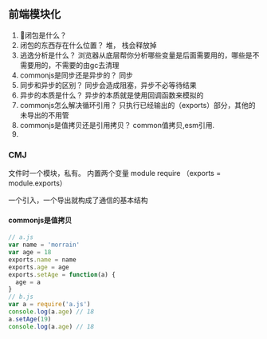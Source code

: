 ## 前端模块化
1. 闭包是什么？
2. 闭包的东西存在什么位置？  堆， 栈会释放掉
3. 逃逸分析是什么？ 浏览器从底层帮你分析哪些变量是后面需要用的，哪些是不需要用的，不需要的由gc去清理
4. commonjs是同步还是异步的？  同步
5. 同步和异步的区别？ 同步会造成阻塞，异步不必等待结果
6. 异步的本质是什么？ 异步的本质就是使用回调函数来模拟的
7. commonjs怎么解决循环引用？ 只执行已经输出的（exports）部分，其他的未导出的不用管
8. commonjs是值拷贝还是引用拷贝？ common值拷贝,esm引用.
9. 

### CMJ

文件时一个模块，私有。 内置两个变量 module require （exports = module.exports）

一个引入，一个导出就构成了通信的基本结构

#### commonjs是值拷贝
```js
// a.js
var name = 'morrain'
var age = 18
exports.name = name
exports.age = age
exports.setAge = function(a) {
  age = a
}
// b.js
var a = require('a.js')
console.log(a.age) // 18
a.setAge(19)
console.log(a.age) // 18
```